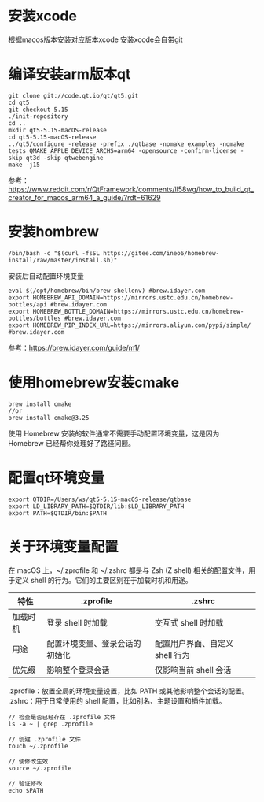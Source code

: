 # 安装xcode
根据macos版本安装对应版本xcode
安装xcode会自带git

# 编译安装arm版本qt
```
git clone git://code.qt.io/qt/qt5.git
cd qt5
git checkout 5.15
./init-repository
cd ..
mkdir qt5-5.15-macOS-release
cd qt5-5.15-macOS-release
../qt5/configure -release -prefix ./qtbase -nomake examples -nomake tests QMAKE_APPLE_DEVICE_ARCHS=arm64 -opensource -confirm-license -skip qt3d -skip qtwebengine
make -j15
```
参考：https://www.reddit.com/r/QtFramework/comments/ll58wg/how_to_build_qt_creator_for_macos_arm64_a_guide/?rdt=61629

# 安装hombrew
```
/bin/bash -c "$(curl -fsSL https://gitee.com/ineo6/homebrew-install/raw/master/install.sh)"
```
安装后自动配置环境变量
```
eval $(/opt/homebrew/bin/brew shellenv) #brew.idayer.com
export HOMEBREW_API_DOMAIN=https://mirrors.ustc.edu.cn/homebrew-bottles/api #brew.idayer.com
export HOMEBREW_BOTTLE_DOMAIN=https://mirrors.ustc.edu.cn/homebrew-bottles/bottles #brew.idayer.com
export HOMEBREW_PIP_INDEX_URL=https://mirrors.aliyun.com/pypi/simple/ #brew.idayer.com
```
参考：https://brew.idayer.com/guide/m1/

# 使用homebrew安装cmake
```
brew install cmake
//or
brew install cmake@3.25
```
使用 Homebrew 安装的软件通常不需要手动配置环境变量，这是因为 Homebrew 已经帮你处理好了路径问题。

# 配置qt环境变量
```
export QTDIR=/Users/ws/qt5-5.15-macOS-release/qtbase
export LD_LIBRARY_PATH=$QTDIR/lib:$LD_LIBRARY_PATH
export PATH=$QTDIR/bin:$PATH
```

# 关于环境变量配置
在 macOS 上，~/.zprofile 和 ~/.zshrc 都是与 Zsh (Z shell) 相关的配置文件，用于定义 shell 的行为。它们的主要区别在于加载时机和用途。

| 特性 | .zprofile| .zshrc |
| ----------- | ----------- |----------- |
|加载时机|登录 shell 时加载|交互式 shell 时加载|
|用途|配置环境变量、登录会话的初始化|配置用户界面、自定义 shell 行为|
|优先级|影响整个登录会话|仅影响当前 shell 会话|

.zprofile：放置全局的环境变量设置，比如 PATH 或其他影响整个会话的配置。
.zshrc：用于日常使用的 shell 配置，比如别名、主题设置和插件加载。


```
// 检查是否已经存在 .zprofile 文件
ls -a ~ | grep .zprofile

// 创建 .zprofile 文件
touch ~/.zprofile

// 使修改生效
source ~/.zprofile

// 验证修改
echo $PATH
```

